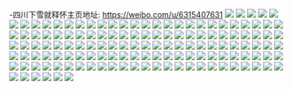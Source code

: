 -四川下雪就释怀主页地址: https://weibo.com/u/6315407631 
![](https://wx4.sinaimg.cn/mw2000/006ToO1pgy1h9cu9yqffmj32e5347x6q.jpg) 
![](https://wx4.sinaimg.cn/mw2000/006ToO1pgy1h9cua262x8j32ar35shdu.jpg) 
![](https://wx4.sinaimg.cn/mw2000/006ToO1pgy1h9cua4klajj32c0340u0y.jpg) 
![](https://wx4.sinaimg.cn/mw2000/006ToO1pgy1h9cua7ai1lj315f1kvdyb.jpg) 
![](https://wx4.sinaimg.cn/mw2000/006ToO1pgy1h9cua8aheoj32c0340e81.jpg) 
![](https://wx4.sinaimg.cn/mw2000/006ToO1pgy1h9cua9d6mbj32c035jkjl.jpg) 
![](https://wx4.sinaimg.cn/mw2000/006ToO1pgy1h9cuaj7raej32c035rkjl.jpg) 
![](https://wx4.sinaimg.cn/mw2000/006ToO1pgy1h925si8oblj30u0140n55.jpg) 
![](https://wx4.sinaimg.cn/mw2000/006ToO1pgy1h925siw00dj30u0140n3x.jpg) 
![](https://wx4.sinaimg.cn/mw2000/006ToO1pgy1h925sjn4syj30u0140n3f.jpg) 
![](https://wx4.sinaimg.cn/mw2000/006ToO1pgy1h925sk808rj30u0140n37.jpg) 
![](https://wx4.sinaimg.cn/mw2000/006ToO1pgy1h925shf4wtj30u0140wne.jpg) 
![](https://wx4.sinaimg.cn/mw2000/006ToO1pgy1h925slqeixj30u0140tgw.jpg) 
![](https://wx4.sinaimg.cn/mw2000/006ToO1pgy1h925smk36wj30u0140124.jpg) 
![](https://wx4.sinaimg.cn/mw2000/006ToO1pgy1h925snt1j0j30u0140k0b.jpg) 
![](https://wx4.sinaimg.cn/mw2000/006ToO1pgy1h925sont4jj30tf15oq96.jpg) 
![](https://wx4.sinaimg.cn/mw2000/006ToO1pgy1h90bwcbodxj30u0140gt0.jpg) 
![](https://wx4.sinaimg.cn/mw2000/006ToO1pgy1h90bwd2c9pj30u0140wne.jpg) 
![](https://wx4.sinaimg.cn/mw2000/006ToO1pgy1h90bwq6lacj31400u043t.jpg) 
![](https://wx4.sinaimg.cn/mw2000/006ToO1pgy1h7vifg7fo6j32dc35s1ky.jpg) 
![](https://wx4.sinaimg.cn/mw2000/006ToO1pgy1h7vifpz864j34s06dc1l9.jpg) 
![](https://wx4.sinaimg.cn/mw2000/006ToO1pgy1h7vifuchu1j32dc35s4qq.jpg) 
![](https://wx4.sinaimg.cn/mw2000/006ToO1pgy1h7vig434s0j34s06dc4r0.jpg) 
![](https://wx4.sinaimg.cn/mw2000/006ToO1pgy1h7vif9ckmrj34s06dcnpo.jpg) 
![](https://wx4.sinaimg.cn/mw2000/006ToO1pgy1h7vigenvvgj34s06dcnpl.jpg) 
![](https://wx4.sinaimg.cn/mw2000/006ToO1pgy1h7vigjh4eyj32dc35s1ky.jpg) 
![](https://wx4.sinaimg.cn/mw2000/006ToO1pgy1h7vignktm6j32c0340qv7.jpg) 
![](https://wx4.sinaimg.cn/mw2000/006ToO1ply1h7pvwkcsftj32c0340hdc.jpg) 
![](https://wx4.sinaimg.cn/mw2000/006ToO1ply1h7pvwml4xpj31od29kkjl.jpg) 
![](https://wx4.sinaimg.cn/mw2000/006ToO1ply1h7pvwm17v8j32dc35sqv5.jpg) 
![](https://wx4.sinaimg.cn/mw2000/006ToO1ply1h7pvwtzs29j32c0340u0y.jpg) 
![](https://wx4.sinaimg.cn/mw2000/006ToO1ply1h7pvwxypwjj32ag311npd.jpg) 
![](https://wx4.sinaimg.cn/mw2000/006ToO1ply1h7pvwzepugj32c03401kz.jpg) 
![](https://wx4.sinaimg.cn/mw2000/006ToO1pgy1h6r1qgs6crj32c0340qv5.jpg) 
![](https://wx4.sinaimg.cn/mw2000/006ToO1pgy1h6r1qizxjoj31nz27zqv5.jpg) 
![](https://wx4.sinaimg.cn/mw2000/006ToO1pgy1h6r1qk56epj32c03407wh.jpg) 
![](https://wx4.sinaimg.cn/mw2000/006ToO1pgy1h6r1qljeu8j31o1280h77.jpg) 
![](https://wx4.sinaimg.cn/mw2000/006ToO1pgy1h6r1qm9k18j32c033zqv5.jpg) 
![](https://wx4.sinaimg.cn/mw2000/006ToO1pgy1h6r1qn73c3j32c0340hdt.jpg) 
![](https://wx4.sinaimg.cn/mw2000/006ToO1pgy1h6r1qo9av2j31o0280u0y.jpg) 
![](https://wx4.sinaimg.cn/mw2000/006ToO1pgy1h6r1qoyeetj32c0340x1h.jpg) 
![](https://wx4.sinaimg.cn/mw2000/006ToO1pgy1h6gfpva4r8j326w2x8ai3.jpg) 
![](https://wx4.sinaimg.cn/mw2000/006ToO1pgy1h6gfpl8q6tj32c034vb2a.jpg) 
![](https://wx4.sinaimg.cn/mw2000/006ToO1pgy1h6gfq308nkj329z35sqv5.jpg) 
![](https://wx4.sinaimg.cn/mw2000/006ToO1pgy1h6gfqce9pxj32c0340b2b.jpg) 
![](https://wx4.sinaimg.cn/mw2000/006ToO1pgy1h62uxwq4lyj32bt35sjw5.jpg) 
![](https://wx4.sinaimg.cn/mw2000/006ToO1pgy1h62uxy4jl0j32bq35sakl.jpg) 
![](https://wx4.sinaimg.cn/mw2000/006ToO1pgy1h62uxziecsj32bm35sdpv.jpg) 
![](https://wx4.sinaimg.cn/mw2000/006ToO1pgy1h62uy05dxpj31281g04ag.jpg) 
![](https://wx4.sinaimg.cn/mw2000/006ToO1pgy1h62uy1h5q7j31r42mb13n.jpg) 
![](https://wx4.sinaimg.cn/mw2000/006ToO1pgy1h62uy54zujj30wy17xna8.jpg) 
![](https://wx4.sinaimg.cn/mw2000/006ToO1pgy1h62uy4crj3j32dp35sdrt.jpg) 
![](https://wx4.sinaimg.cn/mw2000/006ToO1pgy1h62uy732hwj332w29qe82.jpg) 
![](https://wx4.sinaimg.cn/mw2000/006ToO1pgy1h62uy89bc3j31g216n7wh.jpg) 
![](https://wx4.sinaimg.cn/mw2000/006ToO1pgy1h62uy9kzujj31ij16n1kx.jpg) 
![](https://wx4.sinaimg.cn/mw2000/006ToO1pgy1h5pre3fyg4j32bz2vne82.jpg) 
![](https://wx4.sinaimg.cn/mw2000/006ToO1pgy1h5pre4hgy5j32c033znpe.jpg) 
![](https://wx4.sinaimg.cn/mw2000/006ToO1pgy1h5k9j5lgpfj32hl340kjl.jpg) 
![](https://wx4.sinaimg.cn/mw2000/006ToO1pgy1h5k9j6mfkxj32dd35se63.jpg) 
![](https://wx4.sinaimg.cn/mw2000/006ToO1pgy1h5k9j7d3ddj32bj33c1kx.jpg) 
![](https://wx4.sinaimg.cn/mw2000/006ToO1pgy1h5k9j93tcej32591m9npe.jpg) 
![](https://wx4.sinaimg.cn/mw2000/006ToO1pgy1h5k9jbf4clj32292qzu10.jpg) 
![](https://wx4.sinaimg.cn/mw2000/006ToO1pgy1h5k9jc1cl3j30wi0ktgt6.jpg) 
![](https://wx4.sinaimg.cn/mw2000/006ToO1pgy1h5k9j4w0sdj30u00obqco.jpg) 
![](https://wx4.sinaimg.cn/mw2000/006ToO1pgy1h5k9jcg62uj30wo0zg4c5.jpg) 
![](https://wx4.sinaimg.cn/mw2000/006ToO1pgy1h5k9jdnd2gj3340340hdv.jpg) 
![](https://wx4.sinaimg.cn/mw2000/006ToO1ply1h5hpe0pdi7j30wi1ycqv5.jpg) 
![](https://wx4.sinaimg.cn/mw2000/006ToO1ply1h5hpe1tdsij31111bv15s.jpg) 
![](https://wx4.sinaimg.cn/mw2000/006ToO1pgy1h5awz1eg4mj329v307x6p.jpg) 
![](https://wx4.sinaimg.cn/mw2000/006ToO1pgy1h56roudch8j32ax35shdv.jpg) 
![](https://wx4.sinaimg.cn/mw2000/006ToO1pgy1h56royxjatj329i35se82.jpg) 
![](https://wx4.sinaimg.cn/mw2000/006ToO1pgy1h4sddbausoj31wr301hdv.jpg) 
![](https://wx4.sinaimg.cn/mw2000/006ToO1pgy1h41ywk8rx3j31o0280b2a.jpg) 
![](https://wx4.sinaimg.cn/mw2000/006ToO1pgy1h41ywmbuk3j31o02801ey.jpg) 
![](https://wx4.sinaimg.cn/mw2000/006ToO1pgy1h41ywowee1j31o02804io.jpg) 
![](https://wx4.sinaimg.cn/mw2000/006ToO1pgy1h3ycp8cq1cj32c033zhdv.jpg) 
![](https://wx4.sinaimg.cn/mw2000/006ToO1pgy1h3ycpanwemj32c03407wj.jpg) 
![](https://wx4.sinaimg.cn/mw2000/006ToO1pgy1h3ycpd1hb1j32c0340e83.jpg) 
![](https://wx4.sinaimg.cn/mw2000/006ToO1pgy1h3ycpfll3lj328w33ze83.jpg) 
![](https://wx4.sinaimg.cn/mw2000/006ToO1pgy1h3ycpimz31j32c0340e83.jpg) 
![](https://wx4.sinaimg.cn/mw2000/006ToO1pgy1h3ycpuo8z7j31o0280u0y.jpg) 
![](https://wx4.sinaimg.cn/mw2000/006ToO1pgy1h3lpmszdrgj30kw1jods6.jpg) 
![](https://wx4.sinaimg.cn/mw2000/006ToO1pgy1h3lpmu9yu3j32c0340kjl.jpg) 
![](https://wx4.sinaimg.cn/mw2000/006ToO1pgy1h3lpmvc9wyj30kw1joakt.jpg) 
![](https://wx4.sinaimg.cn/mw2000/006ToO1pgy1h3lpmw6h2pj32c03404qp.jpg) 
![](https://wx4.sinaimg.cn/mw2000/006ToO1pgy1h3lpn9pxk7j31o0280u0y.jpg) 
![](https://wx4.sinaimg.cn/mw2000/006ToO1pgy1h3lpnbdibtj32c0340qv5.jpg) 
![](https://wx4.sinaimg.cn/mw2000/006ToO1pgy1h3lpncwssvj31t92f0npd.jpg) 
![](https://wx4.sinaimg.cn/mw2000/006ToO1pgy1h3lpnlvsl6j31o0280hdu.jpg) 
![](https://wx4.sinaimg.cn/mw2000/006ToO1pgy1h3lpmrqua6j32c0340b2a.jpg) 
![](https://wx4.sinaimg.cn/mw2000/006ToO1pgy1h3lpnn1zvyj32c035cb29.jpg) 
![](https://wx4.sinaimg.cn/mw2000/006ToO1pgy1h3lpmzc2bvj32c033z1kz.jpg) 
![](https://wx4.sinaimg.cn/mw2000/006ToO1pgy1h3lpnptcpqj32c033z7wj.jpg) 
![](https://wx4.sinaimg.cn/mw2000/006ToO1pgy1h3lpnqxx9qj32c0340b29.jpg) 
![](https://wx4.sinaimg.cn/mw2000/006ToO1pgy1h34o93fws7j31ny1dge7d.jpg) 
![](https://wx4.sinaimg.cn/mw2000/006ToO1pgy1h2vc1u31g7j33402c07wk.jpg) 
![](https://wx4.sinaimg.cn/mw2000/006ToO1pgy1h2vc1wyp4mj32c0340hdv.jpg) 
![](https://wx4.sinaimg.cn/mw2000/006ToO1pgy1h2vc1zalqmj32c03404qs.jpg) 
![](https://wx4.sinaimg.cn/mw2000/006ToO1pgy1h2vc21hqpdj32by33ynpf.jpg) 
![](https://wx4.sinaimg.cn/mw2000/006ToO1pgy1h1xsvznihtj30k016iq84.jpg) 
![](https://wx4.sinaimg.cn/mw2000/006ToO1pgy1h1xsw07xxtj3140284h42.jpg) 
![](https://wx4.sinaimg.cn/mw2000/006ToO1pgy1h1xsw0wx92j31402847mf.jpg) 
![](https://wx4.sinaimg.cn/mw2000/006ToO1pgy1h1xsw1gmykj30u01lqwm6.jpg) 
![](https://wx4.sinaimg.cn/mw2000/006ToO1pgy1h1xsw2mr6sj30xc0xc410.jpg) 
![](https://wx4.sinaimg.cn/mw2000/006ToO1pgy1h1xsw33kibj30xc0xcwms.jpg) 
![](https://wx4.sinaimg.cn/mw2000/006ToO1pgy1h1xsw3ozdpj30xc0xcjz3.jpg) 
![](https://wx4.sinaimg.cn/mw2000/006ToO1pgy1h1xsw46e0wj30xc0xc773.jpg) 
![](https://wx4.sinaimg.cn/mw2000/006ToO1pgy1h1xsw4kbelj30u00u0q8h.jpg) 
![](https://wx4.sinaimg.cn/mw2000/006ToO1pgy1h1xsw5nhc4j30u00u0ae6.jpg) 
![](https://wx4.sinaimg.cn/mw2000/006ToO1pgy1h1xsw62j57j30u00u00z6.jpg) 
![](https://wx4.sinaimg.cn/mw2000/006ToO1pgy1h1xsw6kd2cj30u00wqtdu.jpg) 
![](https://wx4.sinaimg.cn/mw2000/006ToO1pgy1h1xsw76wj1j30u00u0dmt.jpg) 
![](https://wx4.sinaimg.cn/mw2000/006ToO1pgy1h1xsvz20akj30xc0xcjwz.jpg) 
![](https://wx4.sinaimg.cn/mw2000/006ToO1pgy1h1xsw8otvpj30xc0xcgql.jpg) 
![](https://wx4.sinaimg.cn/mw2000/006ToO1pgy1h1xsw95ssuj30m80negp8.jpg) 
![](https://wx4.sinaimg.cn/mw2000/006ToO1pgy1h1xsw877q1j30xc0xcnf7.jpg) 
![](https://wx4.sinaimg.cn/mw2000/006ToO1pgy1h1xsw9iwu6j30u00u07ax.jpg) 
![](https://wx4.sinaimg.cn/mw2000/006ToO1pgy1h1wk1gwfb3j32c0340b2d.jpg) 
![](https://wx4.sinaimg.cn/mw2000/006ToO1pgy1h1wk1jqg2aj32c0340b2d.jpg) 
![](https://wx4.sinaimg.cn/mw2000/006ToO1pgy1h1wk2dje32j32c0340b2d.jpg) 
![](https://wx4.sinaimg.cn/mw2000/006ToO1pgy1h1wk2vi4t7j32c0340b2d.jpg) 
![](https://wx4.sinaimg.cn/mw2000/006ToO1pgy1h1wk32x0bsj31do2drnpe.jpg) 
![](https://wx4.sinaimg.cn/mw2000/006ToO1pgy1h1wk3a9wobj32c03407wj.jpg) 
![](https://wx4.sinaimg.cn/mw2000/006ToO1pgy1h1wk1dzxb8j32c03407wl.jpg) 
![](https://wx4.sinaimg.cn/mw2000/006ToO1pgy1h1wk4453mkj320h2om1kz.jpg) 
![](https://wx4.sinaimg.cn/mw2000/006ToO1pgy1h1wk5gqn9cj31ss2ede83.jpg) 
![](https://wx4.sinaimg.cn/mw2000/006ToO1pgy1h1m9fprrvvj30zk1bedkz.jpg) 
![](https://wx4.sinaimg.cn/mw2000/006ToO1pgy1h1ls1nynudj32c033z4qp.jpg) 
![](https://wx4.sinaimg.cn/mw2000/006ToO1pgy1h1ls1m3jsuj32c03404qp.jpg) 
![](https://wx4.sinaimg.cn/mw2000/006ToO1pgy1h1ls1ov2hlj32c03404qp.jpg) 
![](https://wx4.sinaimg.cn/mw2000/006ToO1pgy1h1ls1qd5w1j32c0340npe.jpg) 
![](https://wx4.sinaimg.cn/mw2000/006ToO1pgy1h1ls1rhtmdj32c0340u0x.jpg) 
![](https://wx4.sinaimg.cn/mw2000/006ToO1pgy1h1ls1s7aslj32c0340e81.jpg) 
![](https://wx4.sinaimg.cn/mw2000/006ToO1pgy1h1ls1tiz8pj32c033y1ky.jpg) 
![](https://wx4.sinaimg.cn/mw2000/006ToO1pgy1h1ls1ur3ryj32c033znpe.jpg) 
![](https://wx4.sinaimg.cn/mw2000/006ToO1pgy1h1ls1xvh3bj321y1m4npd.jpg) 
